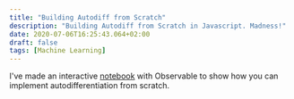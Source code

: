 ```yaml
---
title: "Building Autodiff from Scratch"
description: "Building Autodiff from Scratch in Javascript. Madness!"
date: 2020-07-06T16:25:43.064+02:00
draft: false
tags: [Machine Learning]
---
```

I've made an interactive [notebook](https://observablehq.com/@grjzwaan/building-autodiff-from-scratch) with Observable to show how you can implement autodifferentiation from scratch.

